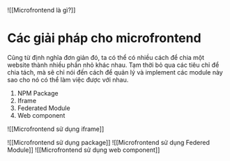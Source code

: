 ![[Microfrontend là gì?]]
# Các giải pháp cho microfrontend

Cũng từ định nghĩa đơn giản đó, ta có thể có nhiều cách để chia một website thành nhiều phần nhỏ khác nhau. Tạm thời bỏ qua các tiêu chỉ để chia tách, mà sẽ chỉ nói đến cách để quản lý và implement các module này sao cho nó có thể làm việc được với nhau.

1. NPM Package
2. Iframe
3. Federated Module
4. Web component

![[Microfrontend sử dụng iframe]]

![[Microfrontend sử dụng package]]
![[Microfrontend sử dụng Federed Module]]
![[Microfrontend sử dụng web component]]